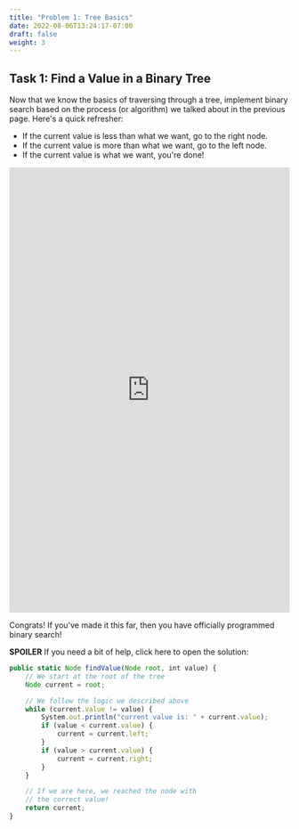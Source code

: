 ```yaml
---
title: "Problem 1: Tree Basics"
date: 2022-08-06T13:24:17-07:00
draft: false
weight: 3
--- 
```


## Task 1: Find a Value in a Binary Tree

Now that we know the basics of traversing through a tree, implement binary search based on the process (or algorithm) we talked about in the previous page. Here's a quick refresher:
* If the current value is less than what we want, go to the right node.
* If the current value is more than what we want, go to the left node.
* If the current value is what we want, you're done!

<iframe height="800px" width="100%" src="https://replit.com/@nuevofoundation/BinarySearch?lite=true" scrolling="no" frameborder="no" allowtransparency="true" allowfullscreen="true" sandbox="allow-forms allow-pointer-lock allow-popups allow-same-origin allow-scripts allow-modals"></iframe>

Congrats! If you've made it this far, then you have officially programmed binary search!

**SPOILER** If you need a bit of help, click here to open the solution:
```js javascript
public static Node findValue(Node root, int value) {
    // We start at the root of the tree
    Node current = root;

    // We follow the logic we described above 
    while (current.value != value) {
        System.out.println("current value is: " + current.value);
        if (value < current.value) {
            current = current.left;
        }
        if (value > current.value) {
            current = current.right;
        }
    }

    // If we are here, we reached the node with
    // the correct value!
    return current;
}
```